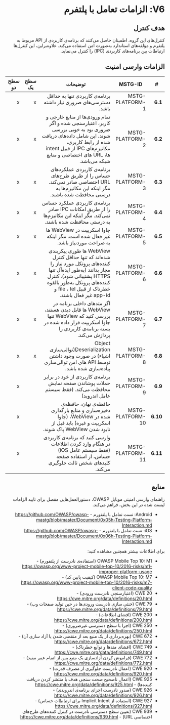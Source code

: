 <div dir="rtl" markdown="1">

# V6: الزامات تعامل با پلتفرم

## هدف کنترل

کنترل‌های این گروه، اطمینان حاصل می‌کنند که برنامه‌ی کاربردی از API مربوط به پلتفرم و مؤلفه‌های استاندارد به‌صورت امن استفاده می‌کند. علاوه‌بر‌این، این کنترل‌ها ارتباطات بین برنامه‌های کاربردی (IPC) را کنترل می‌نماید.

## الزامات وارسی امنیت

| # | MSTG-ID | توضیحات | سطح یک | سطح دو |
| -- | ---------- | ---------------------- | - | - |
| **6.1** | MSTG-PLATFORM-1 | برنامه‌ی کاربردی تنها به حداقل دسترسی‌های ضروری نیاز داشته باشد. | x | x |
| **6.2** | MSTG-PLATFORM-2 | تمام ورودی‌ها از منابع خارجی و کاربر، اعتبارسنجی شده و اگر ضروری بود به خوبی بررسی شوند. این شامل داده‌های دریافت شده از رابط کاربری، مکانیزم‌های IPC از قبیل intent ها، URL های اختصاصی و منابع شبکه می‌باشد. | x | x |
| **6.3** | MSTG-PLATFORM-3 | برنامه‌ی کاربردی عملکردهای حساس را از طریق طرح‌های URL اختصاصی صادر نمی‌کند. مگر اینکه این مکانیزم‌ها به درستی محافظت شده باشند. | x | x |
| **6.4** | MSTG-PLATFORM-4 | برنامه‌ی کاربردی عملکرد حساس را از طریق امکانات IPC صادر نمی‌کند. مگر اینکه این مکانیزم‌ها به درستی محافظت شده باشند. | x | x |
| **6.5** | MSTG-PLATFORM-5 | جاوا اسکریپت در WebView ها غیر فعال شده است. مگر اینکه به صراحت مورد‌نیاز باشد. | x | x |
| **6.6** | MSTG-PLATFORM-6 | WebView ها طوری پیکربندی شده‌اند که تنها حداقل کنترل کننده‌های پروتکل مورد نیاز را مجاز بدانند (به‌طور ایده‌آل تنها HTTPS پشتیبانی شود). کنترل کننده‌های پروتکل به‌طور بالقوه خطرناک از قبیل file ، tel و app-id غیر فعال باشند. | x | x |
| **6.7** | MSTG-PLATFORM-7 | اگر متدهای داخلی برنامه در WebView ها قابل دیدن هستند، بررسی کنید که WebView تنها جاوا اسکریپت قرار داده شده در بسته برنامه‌ی کاربردی را پردازش می‌کند. | x | x |
| **6.8** | MSTG-PLATFORM-8 | Object ِDeserialization(توالی‌سازی اشیاء) در صورت وجود داشتن توسط API های امن توالی‌سازی پیاده‌سازی شده باشد. | x | x |
| **6.9** | MSTG-PLATFORM-9 | برنامه‌ی کاربردی از خود در برابر حملات پوشاندن صفحه نمایش محافظت می‌کند. (فقط سیستم عامل اندروید) |  | x |
| **6.10** | MSTG-PLATFORM-10 | حافظه‌ی نهان، حافظه‌ی ذخیره‌سازی و منابع بارگذاری شده در WebView، (جاوا اسکریپت و غیره) باید قبل از نابود شدن WebView پاک شوند. |  | x |
| **6.11** | MSTG-PLATFORM-11 | وارسی کنید که برنامه‌ی کاربردی در هنگام وارد کردن اطلاعات (فقط سیستم عامل iOS) حساس، از استفاده صفحه کلیدهای شخص ثالث جلوگیری می‌کند. | | x |

## منابع

راهنمای وارسی امنیتی موبایل OWASP، دستورالعمل‌هایی مفصل برای تایید الزامات لیست شده در این بخش، فراهم می‌کند.

- Android: تست تعامل با پلتفورم - <https://github.com/OWASP/owasp-mastg/blob/master/Document/0x05h-Testing-Platform-Interaction.md>
- iOS: تست تعامل با پلتفورم - <https://github.com/OWASP/owasp-mastg/blob/master/Document/0x06h-Testing-Platform-Interaction.md>

برای اطلاعات بیشتر همچنین مشاهده کنید:

- OWASP Mobile Top 10: M1 (استفاده‌ی نادرست از پلتفورم) - <https://owasp.org/www-project-mobile-top-10/2016-risks/m1-improper-platform-usage>
- OWASP Mobile Top 10: M7 (کیفیت پایین کد) - <https://owasp.org/www-project-mobile-top-10/2016-risks/m7-client-code-quality>
- CWE 20 (اعتبارسنجی نادرست ورودی) - <https://cwe.mitre.org/data/definitions/20.html>
- CWE 79 (خنثی سازی نادرست ورودی‌ها در حین تولید صفحات وب) - <https://cwe.mitre.org/data/definitions/79.html>
- CWE 200 (افشای اطلاعات) - <https://cwe.mitre.org/data/definitions/200.html>
- CWE 250 (اجرا با سطح دسترسی غیرضروری) - <https://cwe.mitre.org/data/definitions/250.html>
- CWE 672 (بهره‌برداری از یک منبع بعد از منقضی شدن یا آزاد سازی آن) - <https://cwe.mitre.org/data/definitions/672.html>
- CWE 749 (افشای متدها و توابع خطرناک) - <https://cwe.mitre.org/data/definitions/749.html>
- CWE 772 (فراموش کردن آزادسازی یک منبع پس از اتمام عمر مفید) - <https://cwe.mitre.org/data/definitions/772.html>
- CWE 920 (اعمال نادرست جلوگیری از مصرف قدرت) - <https://cwe.mitre.org/data/definitions/920.html>
- CWE 925 (اعمال ناصحیح صحت سنجی هدف با منتشر کردن دریافت کننده‌ها) - <https://cwe.mitre.org/data/definitions/925.html>
- CWE 926 (صدور نادرست اجزای برنامه‌ی اندرویدی) - <https://cwe.mitre.org/data/definitions/926.html>
- CWE 927 (استفاده از Implicit Intent برای ارتباطات حساس) - <https://cwe.mitre.org/data/definitions/927.html>
- CWE 939 (تعیین سطح دسترسی نادرست در کنترل کننده‌های طرح‌های اختصاصی URL) - <https://cwe.mitre.org/data/definitions/939.html>

</div>
